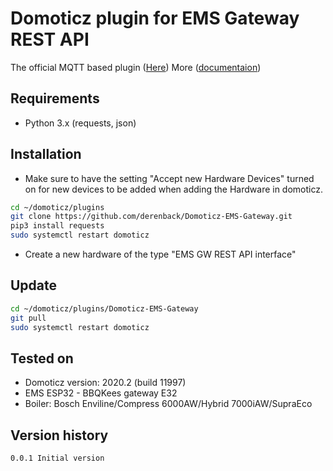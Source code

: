 # Domoticz plugin for EMS Gateway REST API
The official MQTT based plugin ([Here](https://github.com/bbqkees/ems-esp-domoticz-plugin))
More ([documentaion](https://emsesp.github.io/docs/#/Command?id=http-api))

## Requirements
- Python 3.x (requests, json)

## Installation
- Make sure to have the setting "Accept new Hardware Devices" turned on for new devices to be added when adding the Hardware in domoticz.

```bash
cd ~/domoticz/plugins
git clone https://github.com/derenback/Domoticz-EMS-Gateway.git
pip3 install requests
sudo systemctl restart domoticz
```
- Create a new hardware of the type "EMS GW REST API interface"

## Update
```bash
cd ~/domoticz/plugins/Domoticz-EMS-Gateway
git pull
sudo systemctl restart domoticz
```

## Tested on
- Domoticz version: 2020.2 (build 11997)
- EMS ESP32 - BBQKees gateway E32
- Boiler: Bosch Enviline/Compress 6000AW/Hybrid 7000iAW/SupraEco

## Version history
    0.0.1 Initial version


